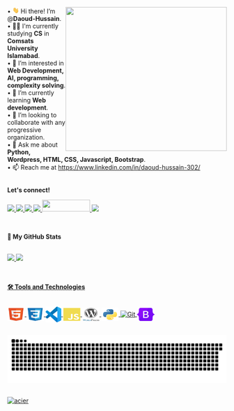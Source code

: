 
<img align="right"  width="370" height="330" src="https://cdn.dribbble.com/users/2238041/screenshots/4763918/working.gif" /> </a>
•  <img src="https://github.com/CrazyIndianDeveloper/CrazyIndianDeveloper/blob/main/wavehand.gif" width="15px"> Hi there! I’m @<b>Daoud-Hussain</b>. <br>
• 👨‍🎓 I'm currently studying <b>CS</b> in <b>Comsats University Islamabad</b>.<br>
• 👀 I’m interested in <b>Web Development, AI, programming, complexity solving</b>.<br>
• 🌱 I’m currently learning <b>Web development</b>. <br>
• 💞️ I’m looking to collaborate with any progressive organization.<br>
• 💬 Ask me about <b>Python, Wordpress, HTML, CSS, Javascript, Bootstrap</b>.<br>
• 📫 Reach me at https://www.linkedin.com/in/daoud-hussain-302/ <br>
##
<p> <b>Let's connect!</b></p>
<a href="https://www.instagram.com/daoud_hussain9644/">
    <img src="https://img.shields.io/badge/Instagram-E4405F?style=for-the-badge&logo=instagram&logoColor=white" />
</a>

<a href="https://www.linkedin.com/in/daoud-hussain-302/">
    <img src="https://img.shields.io/badge/linkedin-%230077B5.svg?&style=for-the-badge&logo=linkedin&logoColor=white" />
</a>
<a href="https://wa.me/923483016704">
    <img src="https://img.shields.io/badge/Whatsapp-27e650c4?style=for-the-badge&logo=whatsapp&logoColor=white" />
</a>
<a href="https://twitter.com/DaoudHussain8">
    <img src="https://img.shields.io/badge/Twitter-1DA1F2?style=for-the-badge&logo=twitter&logoColor=white" />
</a>
<a href="https://daoud-hussain.github.io/Portfolio/">
    <img width="110px" height="27px" src="https://img.shields.io/badge/Portfolio-000000.svg?&style=flat-square&logo=Google-Chrome&logoColor=white" />
</a>
<a href="https://www.facebook.com/nadan.daoud">
    <img src="https://img.shields.io/badge/Facebook-4267B2?style=for-the-badge&logo=facebook&logoColor=white" />
</a>
</div>  <br> <br>

##

  <b> <summary>📝 My GitHub Stats</summary></b>
<br>
<div>
  <a href="https://github.com/drisabelles">
  <img height="150em" src="https://github-readme-stats.vercel.app/api?username=Daoud-Hussain&show_icons=true&theme=dracula&include_all_commits=true&count_private=true"/>
  <img height="150em" src="https://github-readme-stats.vercel.app/api/top-langs/?username=Daoud-Hussain&layout=compact&langs_count=7&theme=dracula"/>
</div> <br>

##

<b> <summary>🛠 Tools and Technologies</summary></b>
<div style="display: inline_block"><br>  
  <img align="center" alt="html" height="30" width="40" src="https://raw.githubusercontent.com/devicons/devicon/master/icons/html5/html5-original.svg" />
  <img align="center" alt="css" height="30" width="40" src="https://raw.githubusercontent.com/devicons/devicon/master/icons/css3/css3-original.svg" />
  <img align="center" alt="Visual Studio Code" width="36px" src="https://raw.githubusercontent.com/github/explore/80688e429a7d4ef2fca1e82350fe8e3517d3494d/topics/visual-studio-code/visual-studio-code.png" />
  <img align="center" alt="javascript" height="30" width="40" src="https://raw.githubusercontent.com/devicons/devicon/master/icons/javascript/javascript-plain.svg" />
  <img align="center" alt="wordpress" height="30" width="40" src="https://raw.githubusercontent.com/devicons/devicon/master/icons/wordpress/wordpress-original.svg" />
  <img align="center" alt="python" height="30" width="40" src="https://raw.githubusercontent.com/devicons/devicon/master/icons/python/python-original.svg" />
  <img align="center" alt="Git" width="36px" src="https://cdn.icon-icons.com/icons2/2415/PNG/512/git_plain_wordmark_logo_icon_146508.png" />
  <img align="center" alt="bootstrap" height="30" width="40" src="https://raw.githubusercontent.com/devicons/devicon/master/icons/bootstrap/bootstrap-original.svg" />
</div>

##

![Snake animation](https://github.com/Lucbm99/Lucbm99/blob/output/github-contribution-grid-snake.svg)

##

<p align="left"> <img src="https://gpvc.arturio.dev/Daoud-Hussain" alt="acier" /> </p>
